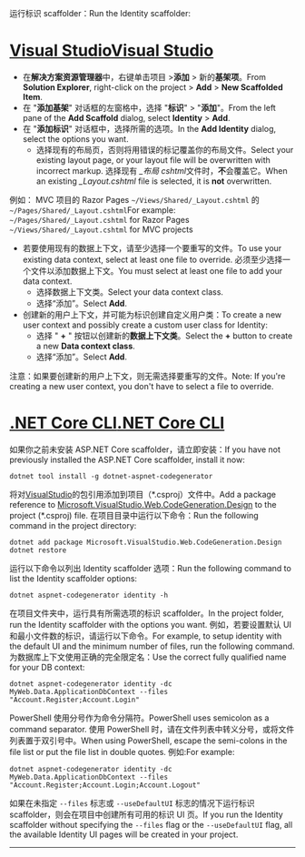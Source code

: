 <span data-ttu-id="977e2-101">运行标识 scaffolder：</span><span class="sxs-lookup"><span data-stu-id="977e2-101">Run the Identity scaffolder:</span></span>

# <a name="visual-studiotabvisual-studio"></a>[<span data-ttu-id="977e2-102">Visual Studio</span><span class="sxs-lookup"><span data-stu-id="977e2-102">Visual Studio</span></span>](#tab/visual-studio)

* <span data-ttu-id="977e2-103">在**解决方案资源管理器**中，右键单击项目 >**添加** > 新的**基架项**。</span><span class="sxs-lookup"><span data-stu-id="977e2-103">From **Solution Explorer**, right-click on the project > **Add** > **New Scaffolded Item**.</span></span>
* <span data-ttu-id="977e2-104">在 "**添加基架**" 对话框的左窗格中，选择 "**标识**" > "**添加**"。</span><span class="sxs-lookup"><span data-stu-id="977e2-104">From the left pane of the **Add Scaffold** dialog, select **Identity** > **Add**.</span></span>
* <span data-ttu-id="977e2-105">在 "**添加标识**" 对话框中，选择所需的选项。</span><span class="sxs-lookup"><span data-stu-id="977e2-105">In the **Add Identity** dialog, select the options you want.</span></span>
  * <span data-ttu-id="977e2-106">选择现有的布局页，否则将用错误的标记覆盖你的布局文件。</span><span class="sxs-lookup"><span data-stu-id="977e2-106">Select your existing layout page, or your layout file will be overwritten with incorrect markup.</span></span> <span data-ttu-id="977e2-107">选择现有 *\_布局 cshtml*文件时，**不**会覆盖它。</span><span class="sxs-lookup"><span data-stu-id="977e2-107">When an existing *\_Layout.cshtml* file is selected, it is **not** overwritten.</span></span>

 <span data-ttu-id="977e2-108">例如： MVC 项目的 Razor Pages `~/Views/Shared/_Layout.cshtml` 的 `~/Pages/Shared/_Layout.cshtml`</span><span class="sxs-lookup"><span data-stu-id="977e2-108">For example: `~/Pages/Shared/_Layout.cshtml` for Razor Pages `~/Views/Shared/_Layout.cshtml` for MVC projects</span></span>
* <span data-ttu-id="977e2-109">若要使用现有的数据上下文，请至少选择一个要重写的文件。</span><span class="sxs-lookup"><span data-stu-id="977e2-109">To use your existing data context, select at least one file to override.</span></span> <span data-ttu-id="977e2-110">必须至少选择一个文件以添加数据上下文。</span><span class="sxs-lookup"><span data-stu-id="977e2-110">You must select at least one file to add your data context.</span></span>
  * <span data-ttu-id="977e2-111">选择数据上下文类。</span><span class="sxs-lookup"><span data-stu-id="977e2-111">Select your data context class.</span></span>
  * <span data-ttu-id="977e2-112">选择“添加”。</span><span class="sxs-lookup"><span data-stu-id="977e2-112">Select **Add**.</span></span>
* <span data-ttu-id="977e2-113">创建新的用户上下文，并可能为标识创建自定义用户类：</span><span class="sxs-lookup"><span data-stu-id="977e2-113">To create a new user context and possibly create a custom user class for Identity:</span></span>
  * <span data-ttu-id="977e2-114">选择 " **+** " 按钮以创建新的**数据上下文类**。</span><span class="sxs-lookup"><span data-stu-id="977e2-114">Select the **+** button to create a new **Data context class**.</span></span>
  * <span data-ttu-id="977e2-115">选择“添加”。</span><span class="sxs-lookup"><span data-stu-id="977e2-115">Select **Add**.</span></span>

<span data-ttu-id="977e2-116">注意：如果要创建新的用户上下文，则无需选择要重写的文件。</span><span class="sxs-lookup"><span data-stu-id="977e2-116">Note: If you're creating a new user context, you don't have to select a file to override.</span></span>

# <a name="net-core-clitabnetcore-cli"></a>[<span data-ttu-id="977e2-117">.NET Core CLI</span><span class="sxs-lookup"><span data-stu-id="977e2-117">.NET Core CLI</span></span>](#tab/netcore-cli)

<span data-ttu-id="977e2-118">如果你之前未安装 ASP.NET Core scaffolder，请立即安装：</span><span class="sxs-lookup"><span data-stu-id="977e2-118">If you have not previously installed the ASP.NET Core scaffolder, install it now:</span></span>

```dotnetcli
dotnet tool install -g dotnet-aspnet-codegenerator
```

<span data-ttu-id="977e2-119">将对[VisualStudio](https://www.nuget.org/packages/Microsoft.VisualStudio.Web.CodeGeneration.Design/)的包引用添加到项目（\*.csproj）文件中。</span><span class="sxs-lookup"><span data-stu-id="977e2-119">Add a package reference to [Microsoft.VisualStudio.Web.CodeGeneration.Design](https://www.nuget.org/packages/Microsoft.VisualStudio.Web.CodeGeneration.Design/) to the project (\*.csproj) file.</span></span> <span data-ttu-id="977e2-120">在项目目录中运行以下命令：</span><span class="sxs-lookup"><span data-stu-id="977e2-120">Run the following command in the project directory:</span></span>

```dotnetcli
dotnet add package Microsoft.VisualStudio.Web.CodeGeneration.Design
dotnet restore
```

<span data-ttu-id="977e2-121">运行以下命令以列出 Identity scaffolder 选项：</span><span class="sxs-lookup"><span data-stu-id="977e2-121">Run the following command to list the Identity scaffolder options:</span></span>

```dotnetcli
dotnet aspnet-codegenerator identity -h
```

<span data-ttu-id="977e2-122">在项目文件夹中，运行具有所需选项的标识 scaffolder。</span><span class="sxs-lookup"><span data-stu-id="977e2-122">In the project folder, run the Identity scaffolder with the options you want.</span></span> <span data-ttu-id="977e2-123">例如，若要设置默认 UI 和最小文件数的标识，请运行以下命令。</span><span class="sxs-lookup"><span data-stu-id="977e2-123">For example, to setup identity with the default UI and the minimum number of files, run the following command.</span></span> <span data-ttu-id="977e2-124">为数据库上下文使用正确的完全限定名：</span><span class="sxs-lookup"><span data-stu-id="977e2-124">Use the correct fully qualified name for your DB context:</span></span>

```dotnetcli
dotnet aspnet-codegenerator identity -dc MyWeb.Data.ApplicationDbContext --files "Account.Register;Account.Login"
```

<span data-ttu-id="977e2-125">PowerShell 使用分号作为命令分隔符。</span><span class="sxs-lookup"><span data-stu-id="977e2-125">PowerShell uses semicolon as a command separator.</span></span> <span data-ttu-id="977e2-126">使用 PowerShell 时，请在文件列表中转义分号，或将文件列表置于双引号中。</span><span class="sxs-lookup"><span data-stu-id="977e2-126">When using PowerShell, escape the semi-colons in the file list or put the file list in double quotes.</span></span> <span data-ttu-id="977e2-127">例如:</span><span class="sxs-lookup"><span data-stu-id="977e2-127">For example:</span></span>

```dotnetcli
dotnet aspnet-codegenerator identity -dc MyWeb.Data.ApplicationDbContext --files "Account.Register;Account.Login;Account.Logout"
```

<span data-ttu-id="977e2-128">如果在未指定 `--files` 标志或 `--useDefaultUI` 标志的情况下运行标识 scaffolder，则会在项目中创建所有可用的标识 UI 页。</span><span class="sxs-lookup"><span data-stu-id="977e2-128">If you run the Identity scaffolder without specifying the `--files` flag or the `--useDefaultUI` flag, all the available Identity UI pages will be created in your project.</span></span>

---
